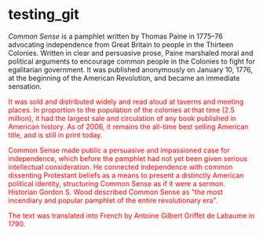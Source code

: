# testing_git
<html>
<title> This is a GIT test</title>
<head>
  <meta charset="utf-8"/>
  <style>
    p {
      color:red;
      }
    
    main {
      color:blue;
      }
  </style>
</head>

<body>
<main>
<em class="title">Common Sense</em> is a pamphlet written by Thomas Paine in 1775–76 advocating independence from Great Britain to people in the Thirteen Colonies. Written in clear and persuasive prose, Paine marshaled moral and political arguments to encourage common people in the Colonies to fight for egalitarian government. It was published anonymously on January 10, 1776, at the beginning of the American Revolution, and became an immediate sensation.
</main>

It was sold and distributed widely and read aloud at taverns and meeting places. In proportion to the population of the colonies at that time (2.5 million), it had the largest sale and circulation of any book published in American history. As of 2006, it remains the all-time best selling American title, and is still in print today.

Common Sense made public a persuasive and impassioned case for independence, which before the pamphlet had not yet been given serious intellectual consideration. He connected independence with common dissenting Protestant beliefs as a means to present a distinctly American political identity, structuring Common Sense as if it were a sermon. Historian Gordon S. Wood described Common Sense as "the most incendiary and popular pamphlet of the entire revolutionary era".

The text was translated into French by Antoine Gilbert Griffet de Labaume in 1790.
</body>
</html>
